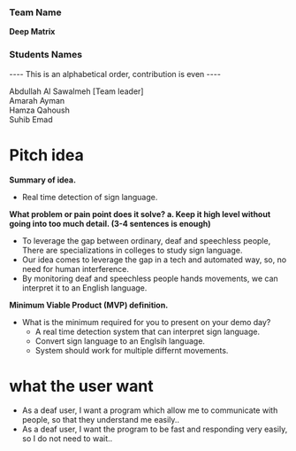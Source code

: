 ### Team Name

**Deep Matrix**

### Students Names

---- This is an alphabetical order, contribution is even ----

Abdullah Al Sawalmeh [Team leader]  
Amarah Ayman  
Hamza Qahoush  
Suhib Emad

# Pitch idea

**Summary of idea.**

- Real time detection of sign language.

**What problem or pain point does it solve? a. Keep it high level without going into too much detail. (3-4 sentences is enough)**  
 - To leverage the gap between ordinary, deaf and speechless people, There are specializations in colleges to study sign language.  
 - Our idea comes to leverage the gap in a tech and automated way, so, no need for human interference.  
 - By monitoring deaf and speechless people hands movements, we can interpret it to an English language.

**Minimum Viable Product (MVP) definition.**

- What is the minimum required for you to present on your demo day?
  - A real time detection system that can interpret sign language.
  - Convert sign language to an Englsih language.
  - System should work for multiple differnt movements.


# what the user want 
 - As a deaf user, I want a program which allow me to communicate with people, so that they understand me easily..
 - As a deaf user, I want the program to be fast and responding very easily, so I do not need to wait..